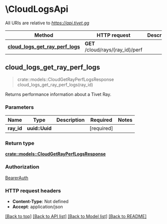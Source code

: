 # \CloudLogsApi

All URIs are relative to *https://api.tivet.gg*

Method | HTTP request | Description
------------- | ------------- | -------------
[**cloud_logs_get_ray_perf_logs**](CloudLogsApi.md#cloud_logs_get_ray_perf_logs) | **GET** /cloud/rays/{ray_id}/perf | 



## cloud_logs_get_ray_perf_logs

> crate::models::CloudGetRayPerfLogsResponse cloud_logs_get_ray_perf_logs(ray_id)


Returns performance information about a Tivet Ray.

### Parameters


Name | Type | Description  | Required | Notes
------------- | ------------- | ------------- | ------------- | -------------
**ray_id** | **uuid::Uuid** |  | [required] |

### Return type

[**crate::models::CloudGetRayPerfLogsResponse**](CloudGetRayPerfLogsResponse.md)

### Authorization

[BearerAuth](../README.md#BearerAuth)

### HTTP request headers

- **Content-Type**: Not defined
- **Accept**: application/json

[[Back to top]](#) [[Back to API list]](../README.md#documentation-for-api-endpoints) [[Back to Model list]](../README.md#documentation-for-models) [[Back to README]](../README.md)

